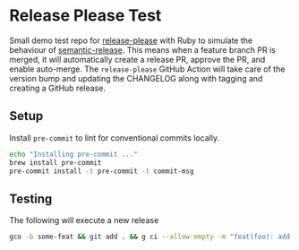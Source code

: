 # Release Please Test

Small demo test repo for
[release-please](https://github.com/googleapis/release-please) with Ruby to
simulate the behaviour of
[semantic-release](https://github.com/semantic-release/semantic-release). This
means when a feature branch PR is merged, it will automatically create a release
PR, approve the PR, and enable auto-merge. The `release-please` GitHub Action
will take care of the version bump and updating the CHANGELOG along with tagging
and creating a GitHub release.

## Setup

Install `pre-commit` to lint for conventional commits locally.

```sh
echo "Installing pre-commit ..."
brew install pre-commit
pre-commit install -t pre-commit -t commit-msg
```

## Testing

The following will execute a new release

```sh
gco -b some-feat && git add . && g ci --allow-empty -m "feat(foo): add some feature" && git push -u origin some-feat && gh pr create -f && gh pr merge --admin
```
